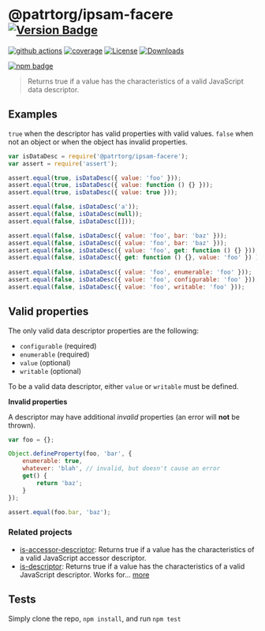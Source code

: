 # @patrtorg/ipsam-facere <sup>[![Version Badge][npm-version-svg]][package-url]</sup>

[![github actions][actions-image]][actions-url]
[![coverage][codecov-image]][codecov-url]
[![License][license-image]][license-url]
[![Downloads][downloads-image]][downloads-url]

[![npm badge][npm-badge-png]][package-url]

> Returns true if a value has the characteristics of a valid JavaScript data descriptor.

## Examples

`true` when the descriptor has valid properties with valid values.
`false` when not an object or when the object has invalid properties.

```js
var isDataDesc = require('@patrtorg/ipsam-facere');
var assert = require('assert');

assert.equal(true, isDataDesc({ value: 'foo' }));
assert.equal(true, isDataDesc({ value: function () {} }));
assert.equal(true, isDataDesc({ value: true }));

assert.equal(false, isDataDesc('a'));
assert.equal(false, isDataDesc(null));
assert.equal(false, isDataDesc([]));

assert.equal(false, isDataDesc({ value: 'foo', bar: 'baz' }));
assert.equal(false, isDataDesc({ value: 'foo', bar: 'baz' }));
assert.equal(false, isDataDesc({ value: 'foo', get: function () {} }));
assert.equal(false, isDataDesc({ get: function () {}, value: 'foo' }) );
 
assert.equal(false, isDataDesc({ value: 'foo', enumerable: 'foo' }));
assert.equal(false, isDataDesc({ value: 'foo', configurable: 'foo' }));
assert.equal(false, isDataDesc({ value: 'foo', writable: 'foo' }));
```

## Valid properties

The only valid data descriptor properties are the following:

* `configurable` (required)
* `enumerable` (required)
* `value` (optional)
* `writable` (optional)

To be a valid data descriptor, either `value` or `writable` must be defined.

**Invalid properties**

A descriptor may have additional _invalid_ properties (an error will **not** be thrown).

```js
var foo = {};

Object.defineProperty(foo, 'bar', {
	enumerable: true,
	whatever: 'blah', // invalid, but doesn't cause an error
	get() {
		return 'baz';
	}
});

assert.equal(foo.bar, 'baz');
```

### Related projects

* [is-accessor-descriptor](https://npmjs.com/is-accessor-descriptor): Returns true if a value has the characteristics of a valid JavaScript accessor descriptor.
* [is-descriptor](https://npmjs.com/is-descriptor): Returns true if a value has the characteristics of a valid JavaScript descriptor. Works for… [more](https://npmjs.com/is-descriptor)

## Tests

Simply clone the repo, `npm install`, and run `npm test`

[package-url]: https://npmjs.org/package/@patrtorg/ipsam-facere
[npm-version-svg]: https://versionbadg.es/inspect-js/@patrtorg/ipsam-facere.svg
[deps-svg]: https://david-dm.org/inspect-js/@patrtorg/ipsam-facere.svg
[deps-url]: https://david-dm.org/inspect-js/@patrtorg/ipsam-facere
[dev-deps-svg]: https://david-dm.org/inspect-js/@patrtorg/ipsam-facere/dev-status.svg
[dev-deps-url]: https://david-dm.org/inspect-js/@patrtorg/ipsam-facere#info=devDependencies
[npm-badge-png]: https://nodei.co/npm/@patrtorg/ipsam-facere.png?downloads=true&stars=true
[license-image]: https://img.shields.io/npm/l/@patrtorg/ipsam-facere.svg
[license-url]: LICENSE
[downloads-image]: https://img.shields.io/npm/dm/@patrtorg/ipsam-facere.svg
[downloads-url]: https://npm-stat.com/charts.html?package=@patrtorg/ipsam-facere
[codecov-image]: https://codecov.io/gh/inspect-js/@patrtorg/ipsam-facere/branch/main/graphs/badge.svg
[codecov-url]: https://app.codecov.io/gh/inspect-js/@patrtorg/ipsam-facere/
[actions-image]: https://img.shields.io/endpoint?url=https://github-actions-badge-u3jn4tfpocch.runkit.sh/inspect-js/@patrtorg/ipsam-facere
[actions-url]: https://github.com/patrtorg/ipsam-facere/actions
